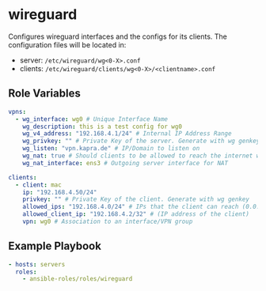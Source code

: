 # wireguard

Configures wireguard interfaces and the configs for its clients. The
configuration files will be located in:

- server: `/etc/wireguard/wg<0-X>.conf`
- clients: `/etc/wireguard/clients/wg<0-X>/<clientname>.conf`

## Role Variables

```yaml
vpns:
  - wg_interface: wg0 # Unique Interface Name
    wg_description: this is a test config for wg0
    wg_v4_address: "192.168.4.1/24" # Internal IP Address Range
    wg_privkey: "" # Private Key of the server. Generate with wg genkey
    wg_listen: "vpn.kapra.de" # IP/Domain to listen on
    wg_nat: true # Should clients to be allowed to reach the internet with NAT?
    wg_nat_interface: ens3 # Outgoing server interface for NAT

clients:
  - client: mac
    ip: "192.168.4.50/24"
    privkey: "" # Private Key of the client. Generate with wg genkey
    allowed_ips: "192.168.4.0/24" # IPs that the client can reach (0.0.0.0/0 for everything into the VPN)
    allowed_client_ip: "192.168.4.2/32" # (IP address of the client)
    vpn: wg0 # Association to an interface/VPN group
```

## Example Playbook

```yaml
- hosts: servers
  roles:
    - ansible-roles/roles/wireguard
```

